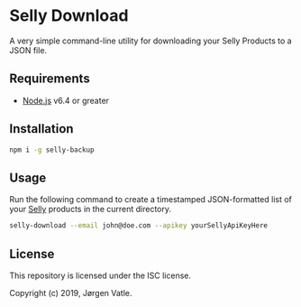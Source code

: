 # Selly Download
A very simple command-line utility for downloading your Selly Products to a JSON file.

## Requirements
- [Node.js](https://nodejs.org/en/) v6.4 or greater

## Installation
```bash
npm i -g selly-backup
```

## Usage
Run the following command to create a timestamped JSON-formatted list of your [Selly](https://selly.io) products in 
the current directory. 
```bash
selly-download --email john@doe.com --apikey yourSellyApiKeyHere 
```

## License
This repository is licensed under the ISC license.

Copyright (c) 2019, Jørgen Vatle.